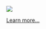 ![](https://www.offensive-security.com/wp-content/uploads/2016/03/using-exploits.png)

[Learn more...](https://www.offensive-security.com/?s=reverse+shell)

